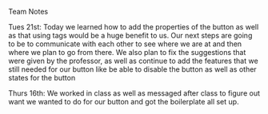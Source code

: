 Team Notes


Tues 21st:
Today we learned how to add the properties of the button as well as that using tags would be a huge benefit to us. Our next steps are going to be to communicate with each other to see where we are at and then where we plan to go from there. We also plan to fix the suggestions that were given by the professor, as well as continue to add the features that we still needed for our button like be able to disable the button as well as other states for the button

Thurs 16th:
We worked in class as well as messaged after class to figure out want we wanted to do for our button and got the boilerplate all set up.